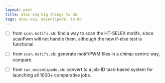 ```yaml
---
layout: post
title: atac-seq big things to do
tags: atac-seq, mscentipede, to-do
---
```


- [ ] from `scan.motifs.sh`: find a way to scan the HT-SELEX motifs, since scanPwm will not handle them, although the new if-else test is functional.
- [ ] from `scan.motifs.sh`: generate motif/PWM files in a chimp-centric way, compare.
- [ ] from `run_mscentipede.sh`: convert to a job-ID task-based system for launching all 1000+ comparative jobs. 




